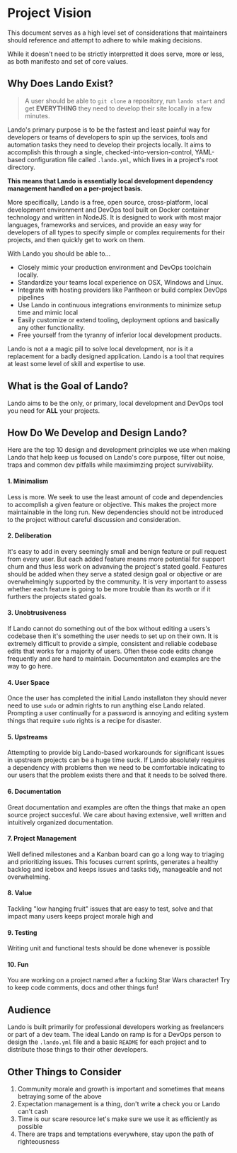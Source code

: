 Project Vision
==============

This document serves as a high level set of considerations that maintainers should reference and attempt to adhere to while making decisions.

While it doesn't need to be strictly interpretted it does serve, more or less, as both manifesto and set of core values.

Why Does Lando Exist?
---------------------

> A user should be able to `git clone` a repository, run `lando start` and get **EVERYTHING** they need to develop their site locally in a few minutes.

Lando's primary purpose is to be the fastest and least painful way for developers or teams of developers to spin up the services, tools and automation tasks they need to develop their projects locally. It aims to accomplish this through a single, checked-into-version-control, YAML-based configuration file called `.lando.yml`, which lives in a project's root directory.

**This means that Lando is essentially local development dependency management handled on a per-project basis.**

More specifically, Lando is a free, open source, cross-platform, local development environment and DevOps tool built on Docker container technology and written in NodeJS. It is designed to work with most major languages, frameworks and services, and provide an easy way for developers of all types to specify simple or complex requirements for their projects, and then quickly get to work on them.

With Lando you should be able to...

  * Closely mimic your production environment and DevOps toolchain locally.
  * Standardize your teams local experience on OSX, Windows and Linux.
  * Integrate with hosting providers like Pantheon or build complex DevOps pipelines
  * Use Lando in continuous integrations environments to minimize setup time and mimic local
  * Easily customize or extend tooling, deployment options and basically any other functionality.
  * Free yourself from the tyranny of inferior local development products.

Lando is not a a magic pill to solve local development, nor is it a replacement for a badly designed application. Lando is a tool that requires at least some level of skill and expertise to use.

What is the Goal of Lando?
--------------------------

Lando aims to be the only, or primary, local development and DevOps tool you need for **ALL** your projects.

How Do We Develop and Design Lando?
-----------------------------------

Here are the top 10 design and development principles we use when making Lando that help keep us focused on Lando's core purpose, filter out noise, traps and common dev pitfalls while maximimzing project survivability.

#### 1. Minimalism

Less is more. We seek to use the least amount of code and dependencies to accomplish a given feature or objective. This makes the project more maintainable in the long run. New dependencies should not be introduced to the project without careful discussion and consideration.

#### 2. Deliberation

It's easy to add in every seemingly small and benign feature or pull request from every user. But each added feature means more potential for support churn and thus less work on advanving the project's stated goald. Features should be added when they serve a stated design goal or objective or are overwhelmingly supported by the community. It is very important to assess whether each feature is going to be more trouble than its worth or if it furthers the projects stated goals.

#### 3. Unobtrusiveness

If Lando cannot do something out of the box without editing a users's codebase then it's something the user needs to set up on their own. It is extremely difficult to provide a simple, consistent and reliable codebase edits that works for a majority of users. Often these code edits change frequently and are hard to maintain. Documentaton and examples are the way to go here.

#### 4. User Space

Once the user has completed the initial Lando installaton they should never need to use `sudo` or admin rights to run anything else Lando related. Prompting a user continually for a password is annoying and editing system things that require `sudo` rights is a recipe for disaster.

#### 5. Upstreams

Attempting to provide big Lando-based workarounds for significant issues in upstream projects can be a huge time suck. If Lando absolutely requires a dependency with problems then we need to be comfortable indicating to our users that the problem exists there and that it needs to be solved there.

#### 6. Documentation

Great documentation and examples are often the things that make an open source project succesful. We care about having extensive, well written and intuitively organized documentation.

#### 7. Project Management

Well defined milestones and a Kanban board can go a long way to triaging and prioritizing issues. This focuses current sprints, generates a healthy backlog and icebox and keeps issues and tasks tidy, manageable and not overwhelming.

#### 8. Value

Tackling "low hanging fruit" issues that are easy to test, solve and that impact many users keeps project morale high and

#### 9. Testing

Writing unit and functional tests should be done whenever is possible

#### 10. Fun

You are working on a project named after a fucking Star Wars character! Try to keep code comments, docs and other things fun!

Audience
---------

Lando is built primarily for professional developers working as freelancers or part of a dev team. The ideal Lando on ramp is for a DevOps person to design the `.lando.yml` file and a basic `README` for each project and to distribute those things to their other developers.

Other Things to Consider
------------------------

1. Community morale and growth is important and sometimes that means betraying some of the above
2. Expectation management is a thing, don't write a check you or Lando can't cash
3. Time is our scare resource let's make sure we use it as efficiently as possible
4. There are traps and temptations everywhere, stay upon the path of righteousness
